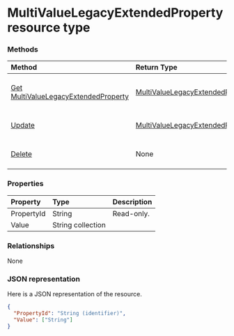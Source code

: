 # MultiValueLegacyExtendedProperty resource type




### Methods

| Method		   | Return Type	|Description|
|:---------------|:--------|:----------|
|[Get MultiValueLegacyExtendedProperty](../api/multivaluelegacyextendedproperty_get.md) | [MultiValueLegacyExtendedProperty](multivaluelegacyextendedproperty.md) |Read properties and relationships of multiValueLegacyExtendedProperty object.|
|[Update](../api/multivaluelegacyextendedproperty_update.md) | [MultiValueLegacyExtendedProperty](multivaluelegacyextendedproperty.md)	|Update MultiValueLegacyExtendedProperty object. |
|[Delete](../api/multivaluelegacyextendedproperty_delete.md) | None |Delete MultiValueLegacyExtendedProperty object. |

### Properties
| Property	   | Type	|Description|
|:---------------|:--------|:----------|
|PropertyId|String| Read-only.|
|Value|String collection||

### Relationships
None


### JSON representation

Here is a JSON representation of the resource.

<!-- {
  "blockType": "resource",
  "optionalProperties": [

  ],
  "@odata.type": "microsoft.graph.MultiValueLegacyExtendedProperty"
}-->

```json
{
  "PropertyId": "String (identifier)",
  "Value": ["String"]
}

```

<!-- uuid: 8fcb5dbc-d5aa-4681-8e31-b001d5168d79
2015-10-25 14:57:30 UTC -->
<!-- {
  "type": "#page.annotation",
  "description": "MultiValueLegacyExtendedProperty resource",
  "keywords": "",
  "section": "documentation",
  "tocPath": ""
}-->